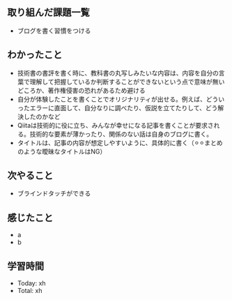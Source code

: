 ## 取り組んだ課題一覧
- ブログを書く習慣をつける
## わかったこと
- 技術書の書評を書く時に、教科書の丸写しみたいな内容は、内容を自分の言葉で理解して把握しているか判断することができないという点で意味が無いどころか、著作権侵害の恐れがあるため避ける
- 自分が体験したことを書くことでオリジナリティが出せる。例えば、どういったエラーに直面して、自分なりに調べたり、仮説を立てたりして、どう解決したのかなど
- Qiitaは技術的に役に立ち、みんなが幸せになる記事を書くことが要求される。技術的な要素が薄かったり、関係のない話は自身のブログに書く。
- タイトルは、記事の内容が想定しやすいように、具体的に書く（⚪︎⚪︎まとめのような曖昧なタイトルはNG）
## 次やること
- ブラインドタッチができる
## 感じたこと
- a
- b
## 学習時間
- Today: xh
- Total: xh
